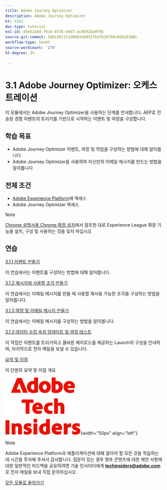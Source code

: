 ```yaml
---
title: Adobe Journey Optimizer
description: Adobe Journey Optimizer
kt: 5342
doc-type: tutorial
exl-id: d5eb2a8d-f6cb-4f35-b8d7-ac0b92ba9f85
source-git-commit: 3d61d91111d8693ab031fbd7b26706c02818108c
workflow-type: tm+mt
source-wordcount: '270'
ht-degree: 3%

---
```


# 3.1 Adobe Journey Optimizer: 오케스트레이션

이 모듈에서는 Adobe Journey Optimizer을 사용하는 단계를 안내합니다. AEP로 전송된 경험 이벤트의 트리거를 기반으로 시작하는 이벤트 및 여정을 구성합니다.

## 학습 목표

- Adobe Journey Optimizer 이벤트, 여정 및 작업을 구성하는 방법에 대해 알아봅니다
- Adobe Journey Optimizer을 사용하여 자신만의 이메일 메시지를 만드는 방법을 알아봅니다

## 전제 조건

- [Adobe Experience Platform](https://experience.adobe.com/platform)에 액세스
- Adobe Journey Optimizer 액세스

>[!NOTE]
>
>[Chrome 설명서용 Chrome 확장 설치](../../../getting-started/gettingstarted/ex1.md)에서 참조한 대로 Experience League 확장 기능을 설치, 구성 및 사용하는 것을 잊지 마십시오

## 연습

[3.1.1 이벤트 만들기](./ex1.md)

이 연습에서는 이벤트를 구성하는 방법에 대해 알아봅니다.

[3.1.2 메시지에 사용할 조각 만들기](./ex2.md)

이 연습에서는 이메일 메시지를 만들 때 사용할 재사용 가능한 조각을 구성하는 방법을 알아봅니다.

[3.1.3 여정 및 이메일 메시지 만들기](./ex3.md)

이 연습에서는 이메일 메시지를 구성하는 방법을 알아봅니다.

[3.1.3 데이터 수집 속성 업데이트 및 여정 테스트](./ex4.md)

이 작업은 이벤트를 트리거하고 올바른 페이로드를 제공하는 Launch의 구성을 안내하며, 마지막으로 전자 메일을 보낼 수 있습니다.

[요약 및 이점](./summary.md)

이 단원의 요약 및 이점 개요

![기술 내부자](./../../../../assets/images/techinsiders.png){width="50px" align="left"}

>[!NOTE]
>
>Adobe Experience Platform과 애플리케이션에 대해 알아야 할 모든 것을 학습하는 데 시간을 투자해 주셔서 감사합니다. 질문이 있는 경우 향후 콘텐츠에 대한 제안 사항에 대한 일반적인 피드백을 공유하려면 기술 인사이더에게 **techinsiders@adobe.com**&#x200B;로 전자 메일을 보내 직접 문의하십시오.

[모든 모듈로 돌아가기](./../../../../overview.md)
